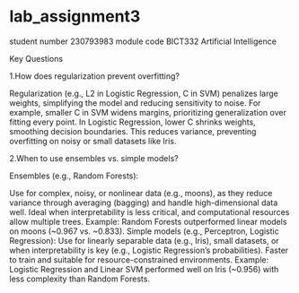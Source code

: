 # lab_assignment3

student number 230793983
module code BICT332
Artificial Intelligence

Key Questions

1.How does regularization prevent overfitting?

Regularization (e.g., L2 in Logistic Regression, C in SVM) penalizes large weights, simplifying the model and reducing sensitivity to noise. For example, smaller C in SVM widens margins, prioritizing generalization over fitting every point. In Logistic Regression, lower C shrinks weights, smoothing decision boundaries. This reduces variance, preventing overfitting on noisy or small datasets like Iris.


2.When to use ensembles vs. simple models?

Ensembles (e.g., Random Forests):

Use for complex, noisy, or nonlinear data (e.g., moons), as they reduce variance through averaging (bagging) and handle high-dimensional data well.
Ideal when interpretability is less critical, and computational resources allow multiple trees.
Example: Random Forests outperformed linear models on moons (~0.967 vs. ~0.833).
Simple models (e.g., Perceptron, Logistic Regression):
Use for linearly separable data (e.g., Iris), small datasets, or when interpretability is key (e.g., Logistic Regression’s probabilities).
Faster to train and suitable for resource-constrained environments.
Example: Logistic Regression and Linear SVM performed well on Iris (~0.956) with less complexity than Random Forests.
